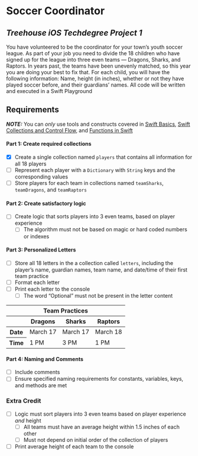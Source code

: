 # Soccer Coordinator
## *Treehouse iOS Techdegree Project 1*

You have volunteered to be the coordinator for your town’s youth soccer league. As part of your job you need to divide the 18 children who have signed up for the league into three even teams — Dragons, Sharks, and Raptors. In years past, the teams have been unevenly matched, so this year you are doing your best to fix that. For each child, you will have the following information: Name, height (in inches), whether or not they have played soccer before, and their guardians’ names. All code will be written and executed in a Swift Playground

## Requirements

***NOTE:*** You can *only* use tools and constructs covered in [Swift Basics](https://teamtreehouse.com/library/swift-basics-2), [Swift Collections and Control Flow](https://teamtreehouse.com/library/swift-collections-and-control-flow), and [Functions in Swift](https://teamtreehouse.com/library/functions-in-swift)

#### Part 1: Create required collections
- [x] Create a single collection named `players` that contains all information for all 18 players
- [ ] Represent each player with a `Dictionary` with `String` keys and the corresponding values
- [ ] Store players for each team in collections named `teamSharks`, `teamDragons`, and `teamRaptors`

#### Part 2: Create satisfactory logic
- [ ] Create logic that sorts players into 3 even teams, based on player experience
    - [ ] The algorithm must not be based on magic or hard coded numbers or indexes

#### Part 3: Personalized Letters
- [ ] Store all 18 letters in the a collection called `letters`, including the player’s name, guardian names, team name, and date/time of their first team practice
- [ ] Format each letter
- [ ] Print each letter to the console
    - [ ] The word “Optional” must not be present in the letter content

<table>
    <thead>
        <tr>
            <th colspan="4">Team Practices</th>
        </tr>
        <tr>
            <th></th>
            <th>Dragons</th>
            <th>Sharks</th>
            <th>Raptors</th>
        </tr>
    </thead>
    <tbody>
        <tr>
            <th>Date</th>
            <td>March 17</td>
            <td>March 17</td>
            <td>March 18</td>
        </tr>
        <tr>
            <th>Time</th>
            <td>1 PM</td>
            <td>3 PM</td>
            <td>1 PM</td>
        </tr>
    </tbody>
</table>

#### Part 4: Naming and Comments
- [ ] Include comments
- [ ] Ensure specified naming requirements for constants, variables, keys, and methods are met

### Extra Credit

- [ ] Logic must sort players into 3 even teams based on player experience *and* height
    - [ ] All teams must have an average height within 1.5 inches of each other
    - [ ] Must not depend on initial order of the collection of players
- [ ] Print average height of each team to the console
